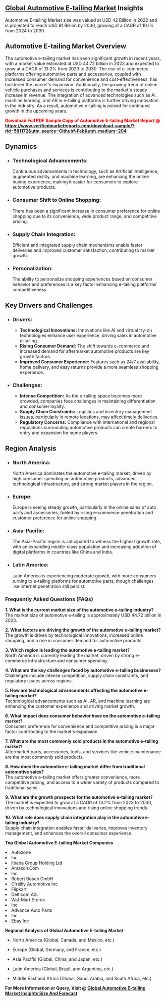 <h2><a href="https://www.verifiedmarketreports.com/download-sample/?rid=581172&amp;utm_source=Githubf&amp;utm_medium=204" target="_blank">Global Automotive E-tailing Market</a> Insights</h2><p>Automotive E-tailing Market size was valued at USD 42 Billion in 2022 and is projected to reach USD 91 Billion by 2030, growing at a CAGR of 10.1% from 2024 to 2030.</p><p> <h2>Automotive E-tailing Market Overview</h2> <p>The automotive e-tailing market has seen significant growth in recent years, with a market value estimated at USD 44.72 billion in 2023 and expected to grow at a CAGR of 13.2% from 2023 to 2030. The rise of e-commerce platforms offering automotive parts and accessories, coupled with increased consumer demand for convenience and cost-effectiveness, has bolstered the market's expansion. Additionally, the growing trend of online vehicle purchases and services is contributing to the market's steady increase in revenue. The integration of advanced technologies such as AI, machine learning, and AR in e-tailing platforms is further driving innovation in the industry. As a result, automotive e-tailing is poised for continued growth in the upcoming years.</p> <p><strong><p><span class=""><span style="color: #ff0000;"><strong>Download Full PDF Sample Copy of Automotive E-tailing Market Report</strong> @ </span><a href="https://www.verifiedmarketreports.com/download-sample/?rid=581172&amp;utm_source=Githubf-Feb&amp;utm_medium=204" target="_blank">https://www.verifiedmarketreports.com/download-sample/?rid=581172&amp;utm_source=Githubf-Feb&amp;utm_medium=204</a></span></p></strong></p> <h2>Dynamics</h2> <ul> <li><h3>Technological Advancements:</h3> Continuous advancements in technology, such as Artificial Intelligence, augmented reality, and machine learning, are enhancing the online buying experience, making it easier for consumers to explore automotive products.</li> <li><h3>Consumer Shift to Online Shopping:</h3> There has been a significant increase in consumer preference for online shopping due to its convenience, wide product range, and competitive pricing.</li> <li><h3>Supply Chain Integration:</h3> Efficient and integrated supply chain mechanisms enable faster deliveries and improved customer satisfaction, contributing to market growth.</li> <li><h3>Personalization:</h3> The ability to personalize shopping experiences based on consumer behavior and preferences is a key factor enhancing e-tailing platforms' competitiveness.</li> </ul> <h2>Key Drivers and Challenges</h2> <ul> <li><h3>Drivers:</h3> <ul> <li><strong>Technological Innovations:</strong> Innovations like AI and virtual try-on technologies enhance user experience, driving sales in automotive e-tailing.</li> <li><strong>Rising Consumer Demand:</strong> The shift towards e-commerce and increased demand for aftermarket automotive products are key growth factors.</li> <li><strong>Improved Consumer Experience:</strong> Features such as 24/7 availability, home delivery, and easy returns provide a more seamless shopping experience.</li> </ul> </li> <li><h3>Challenges:</h3> <ul> <li><strong>Intense Competition:</strong> As the e-tailing space becomes more crowded, companies face challenges in maintaining differentiation and consumer loyalty.</li> <li><strong>Supply Chain Constraints:</strong> Logistics and inventory management issues, particularly in remote locations, may affect timely deliveries.</li> <li><strong>Regulatory Concerns:</strong> Compliance with international and regional regulations surrounding automotive products can create barriers to entry and expansion for some players.</li> </ul> </li> </ul> <h2>Region Analysis</h2> <ul> <li><h3>North America:</h3> North America dominates the automotive e-tailing market, driven by high consumer spending on automotive products, advanced technological infrastructure, and strong market players in the region.</li> <li><h3>Europe:</h3> Europe is seeing steady growth, particularly in the online sales of auto parts and accessories, fueled by rising e-commerce penetration and customer preference for online shopping.</li> <li><h3>Asia-Pacific:</h3> The Asia-Pacific region is anticipated to witness the highest growth rate, with an expanding middle-class population and increasing adoption of digital platforms in countries like China and India.</li> <li><h3>Latin America:</h3> Latin America is experiencing moderate growth, with more consumers turning to e-tailing platforms for automotive parts, though challenges like internet penetration still persist.</li> </ul> <h3>Frequently Asked Questions (FAQs)</h3> <p><strong>1. What is the current market size of the automotive e-tailing industry?</strong><br>The market size of automotive e-tailing is approximately USD 44.72 billion in 2023.</p> <p><strong>2. What factors are driving the growth of the automotive e-tailing market?</strong><br>The growth is driven by technological innovations, increased online shopping, and a rise in consumer demand for automotive products.</p> <p><strong>3. Which region is leading the automotive e-tailing market?</strong><br>North America is currently leading the market, driven by strong e-commerce infrastructure and consumer spending.</p> <p><strong>4. What are the key challenges faced by automotive e-tailing businesses?</strong><br>Challenges include intense competition, supply chain constraints, and regulatory issues across regions.</p> <p><strong>5. How are technological advancements affecting the automotive e-tailing market?</strong><br>Technological advancements such as AI, AR, and machine learning are enhancing the customer experience and driving market growth.</p> <p><strong>6. What impact does consumer behavior have on the automotive e-tailing market?</strong><br>Consumer preference for convenience and competitive pricing is a major factor contributing to the market's expansion.</p> <p><strong>7. What are the most commonly sold products in the automotive e-tailing market?</strong><br>Aftermarket parts, accessories, tools, and services like vehicle maintenance are the most commonly sold products.</p> <p><strong>8. How does the automotive e-tailing market differ from traditional automotive sales?</strong><br>The automotive e-tailing market offers greater convenience, more competitive pricing, and access to a wider variety of products compared to traditional sales.</p> <p><strong>9. What are the growth prospects for the automotive e-tailing market?</strong><br>The market is expected to grow at a CAGR of 13.2% from 2023 to 2030, driven by technological innovations and rising online shopping trends.</p> <p><strong>10. What role does supply chain integration play in the automotive e-tailing industry?</strong><br>Supply chain integration enables faster deliveries, improves inventory management, and enhances the overall consumer experience.</p> </p><p><strong>Top Global Automotive E-tailing Market Companies</strong></p><div data-test-id=""><p><li>Autozone</li><li> Inc</li><li> libaba Group Holding Ltd</li><li> Amazon.Com</li><li> Inc</li><li> Robert Bosch GmbH</li><li> O'reilly Automotive Inc</li><li> Flipkart</li><li> Delticom AG.</li><li> Wal-Mart Stores</li><li> Inc</li><li> Advance Auto Parts</li><li> Inc</li><li> Ebay Inc</li></p><div><strong>Regional Analysis of&nbsp;Global Automotive E-tailing Market</strong></div><ul><li dir="ltr"><p dir="ltr">North America&nbsp;(Global, Canada, and Mexico, etc.)</p></li><li dir="ltr"><p dir="ltr">Europe (Global, Germany, and France, etc.)</p></li><li dir="ltr"><p dir="ltr">Asia Pacific&nbsp;(Global, China, and Japan, etc.)</p></li><li dir="ltr"><p dir="ltr">Latin America&nbsp;(Global, Brazil, and Argentina, etc.)</p></li><li dir="ltr">Middle East and Africa&nbsp;(Global, Saudi Arabia, and South Africa, etc.)</li></ul><p><strong>For More Information or Query, Visit @&nbsp;</strong><strong><a href="https://www.verifiedmarketreports.com/product/automotive-e-tailing-market/?utm_source=Githubf&amp;utm_medium=204" target="_blank">Global Automotive E-tailing Market Insights Size And Forecast</a></strong></p></div>
